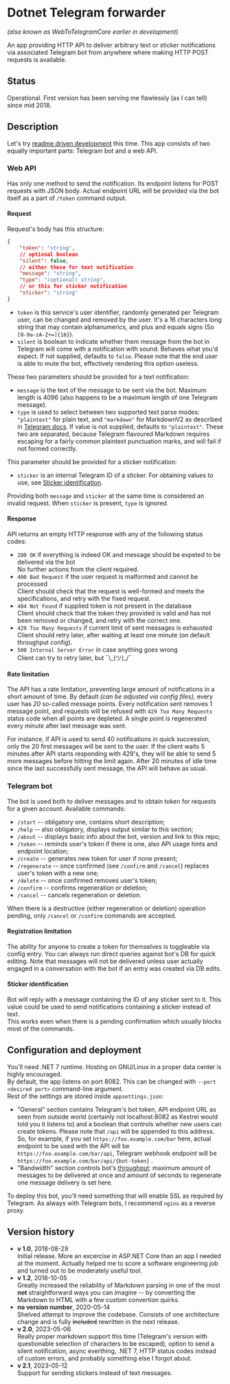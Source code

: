 # Dotnet Telegram forwarder  
_(also known as WebToTelegramCore earlier in development)_  

An app providing HTTP API to deliver arbitrary text or sticker notifications via associated Telegram bot from anywhere where making HTTP POST requests is available.  

## Status
Operational. First version has been serving me flawlessly (as I can tell) since mid 2018.

## Description
Let's try [readme driven development](http://tom.preston-werner.com/2010/08/23/readme-driven-development.html) this time. This app consists of two equally important parts: Telegram bot and a web API.

### Web API
Has only one method to send the notification. Its endpoint listens for POST requests with JSON body. Actual endpoint URL will be provided via the bot itself as a part of `/token` command output.

#### Request
Request's body has this structure:
```json
{
    "token": "string",
    // optional boolean
    "silent": false,
    // either these for text notification
    "message": "string",
    "type": "(optional) string",
    // or this for sticker notification
    "sticker": "string"
}
```
* `token` is this service's user identifier, randomly generated per Telegram user, can be changed and removed by the user. It's a 16 characters long string that may contain alphanumerics, and plus and equals signs (So `[0-9a-zA-Z+=]{16}`).  
* `silent` is boolean to indicate whether them message from the bot in Telegram will come with a notification with sound. Behaves what you'd expect. If not supplied, defaults to `false`. Please note that the end user is able to mute the bot, effectively rendering this option useless.  

These two parameters should be provided for a text notification:  
* `message` is the text of the message to be sent via the bot. Maximum length is 4096 (also happens to be a maximum length of one Telegram message).  
* `type` is used to select between two supported text parse modes: `"plaintext"` for plain text, and `"markdown"` for MarkdownV2 as described in [Telegram docs](https://core.telegram.org/bots/api#markdownv2-style). If value is not supplied, defaults to `"plaintext"`. These two are separated, because Telegram flavoured Markdown requires escaping for a fairly common plaintext punctuation marks, and will fail if not formed correctly.  

This parameter should be provided for a sticker notification:  
* `sticker` is an internal Telegram ID of a sticker. For obtaining values to use, see [Sticker identification](#sticker-identification).  

Providing both `message` and `sticker` at the same time is considered an invalid request. When `sticker` is present, `type` is ignored.  

#### Response
API returns an empty HTTP response with any of the following status codes:
* `200 OK` if everything is indeed OK and message should be expeted to be delivered via the bot  
No further actions from the client required.
* `400 Bad Request` if the user request is malformed and cannot be processed  
Client should check that the request is well-formed and meets the specifications, and retry with the fixed request.
* `404 Not Found` if supplied token is not present in the database  
Client should check that the token they provided is valid and has not been removed or changed, and retry with the correct one.
* `429 Too Many Requests` if current limit of sent messages is exhausted  
Client should retry later, after waiting at least one minute (on default throughput config).
* `500 Internal Server Error` in case anything goes wrong  
Client can try to retry later, but ¯\\\_(ツ)\_/¯

#### Rate limitation
The API has a rate limitation, preventing large amount of notifications in a short amount of time. By default _(can be adjusted via config files),_ every user has _20_ so-called message points. Every notification sent removes 1 message point, and requests will be refused with `429 Too Many Requests` status code when all points are depleted. A single point is regenerated every _minute_ after last message was sent.  

For instance, if API is used to send 40 notifications in quick succession, only the 20 first messages will be sent to the user. If the client waits 5 minutes after API starts responding with 429's, they will be able to send 5 more messages before hitting the limit again. After 20 minutes of idle time since the last successfully sent message, the API will behave as usual.

### Telegram bot
The bot is used both to deliver messages and to obtain token for requests for a given account.
Available commands:
* `/start` -- obligatory one, contains short description;
* `/help` -- also obligatory, displays output similar to this section;
* `/about` -- displays basic info about the bot, version and link to this repo;
* `/token` -- reminds user's token if there is one, also API usage hints and endpoint location;
* `/create` -- generates new token for user if none present;
* `/regenerate` -- once confirmed (see `/confirm` and `/cancel`) replaces user's token with a new one;
* `/delete` -- once confirmed removes user's token;
* `/confirm` -- confirms regeneration or deletion;
* `/cancel` -- cancels regeneration or deletion.  

When there is a destructive (either regeneration or deletion) operation pending, only `/cancel` or `/confirm` commands are accepted.

#### Registration limitation
The ability for anyone to create a token for themselves is toggleable via config entry. You can always run direct queries against bot's DB for quick editing. Note that messages will not be delivered unless user actually engaged in a conversation with the bot if an entry was created via DB edits.

#### Sticker identification
Bot will reply with a message containing the ID of any sticker sent to it. This value could be used to send notifications containing a sticker instead of text.  
This works even when there is a pending confirmation which usually blocks most of the commands.

## Configuration and deployment
You'll need .NET 7 runtime. Hosting on GNU/Linux in a proper data center is highly encouraged.  
By default, the app listens on port 8082. This can be changed with `--port <desired port>` command-line argument.  
Rest of the settings are stored inside `appsettings.json`:  
* "General" section contains Telegram's bot token, API endpoint URL as seen from outside world (certainly not localhost:8082 as Kestrel would told you it listens to) and a boolean that controls whether new users can create tokens. Please note that `/api` will be appended to this address. So, for example, if you set `https://foo.example.com/bar` here, actual endpoint to be used with the API will be `https://foo.example.com/bar/api`, Telegram webhook endpoint will be `https://foo.example.com/bar/api/{bot-token}`  .
* "Bandwidth" section controls bot's [throughput](#rate-limitation): maximum amount of messages to be delivered at once and amount of seconds to regenerate one message delivery is set here.  

To deploy this bot, you'll need something that will enable SSL as required by Telegram. As always with Telegram bots, I recommend `nginx` as a reverse proxy. 

## Version history
* **v 1.0**, 2018-08-29  
Initial release. More an excercise in ASP.NET Core than an app I needed at the moment. Actually helped me to score a software engineering job and turned out to be moderately useful tool.
* **v 1.2**, 2018-10-05  
Greatly increased the reliability of Markdown parsing in one of the most **not** straightforward ways you can imagine -- by converting the Markdown to HTML with a few custom convertion quirks.
* **no version number**, 2020-05-14  
Shelved attempt to improve the codebase. Consists of one architecture change and is fully ~~included~~ rewritten in the next release.
* **v 2.0**, 2023-05-06  
Really proper markdown support this time (Telegram's version with questionable selection of characters to be escaped), option to send a silent notification, async everthing, .NET 7, HTTP status codes instead of custom errors, and probably something else I forgot about.
* **v 2.1**, 2023-05-12  
Support for sending stickers instead of text messages.
